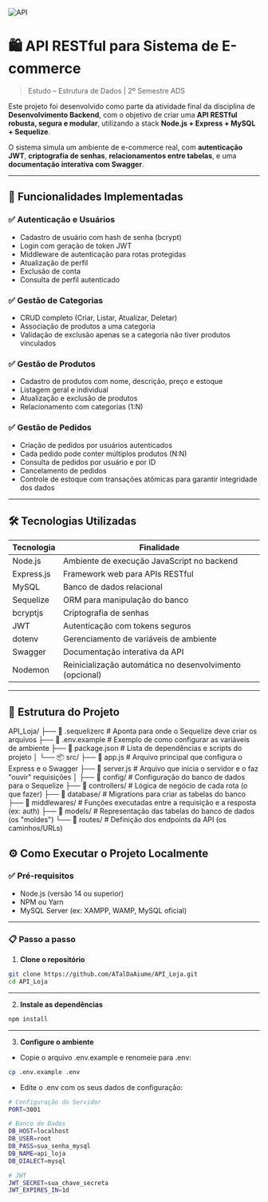 ![API](https://img.shields.io/badge/Projeto-API-blue)

# 🛍️ API RESTful para Sistema de E-commerce
> Estudo – Estrutura de Dados | 2º Semestre ADS

Este projeto foi desenvolvido como parte da atividade final da disciplina de **Desenvolvimento Backend**, com o objetivo de criar uma **API RESTful robusta, segura e modular**, utilizando a stack **Node.js + Express + MySQL + Sequelize**.

O sistema simula um ambiente de e-commerce real, com **autenticação JWT**, **criptografia de senhas**, **relacionamentos entre tabelas**, e uma **documentação interativa com Swagger**.

---

## 📌 Funcionalidades Implementadas

### ✅ Autenticação e Usuários

- Cadastro de usuário com hash de senha (bcrypt)
- Login com geração de token JWT
- Middleware de autenticação para rotas protegidas
- Atualização de perfil
- Exclusão de conta
- Consulta de perfil autenticado

### ✅ Gestão de Categorias

- CRUD completo (Criar, Listar, Atualizar, Deletar)
- Associação de produtos a uma categoria
- Validação de exclusão apenas se a categoria não tiver produtos vinculados

### ✅ Gestão de Produtos

- Cadastro de produtos com nome, descrição, preço e estoque
- Listagem geral e individual
- Atualização e exclusão de produtos
- Relacionamento com categorias (1:N)

### ✅ Gestão de Pedidos

- Criação de pedidos por usuários autenticados
- Cada pedido pode conter múltiplos produtos (N:N)
- Consulta de pedidos por usuário e por ID
- Cancelamento de pedidos
- Controle de estoque com transações atômicas para garantir integridade dos dados

---

## 🛠️ Tecnologias Utilizadas

| Tecnologia      | Finalidade                              |
|-----------------|-----------------------------------------|
| Node.js         | Ambiente de execução JavaScript no backend |
| Express.js      | Framework web para APIs RESTful         |
| MySQL           | Banco de dados relacional               |
| Sequelize       | ORM para manipulação do banco           |
| bcryptjs        | Criptografia de senhas                  |
| JWT             | Autenticação com tokens seguros         |
| dotenv          | Gerenciamento de variáveis de ambiente  |
| Swagger         | Documentação interativa da API          |
| Nodemon         | Reinicialização automática no desenvolvimento (opcional) |

---

## 📂 Estrutura do Projeto

API_Loja/
├── 📄 .sequelizerc      # Aponta para onde o Sequelize deve criar os arquivos
├── 📄 .env.example      # Exemplo de como configurar as variáveis de ambiente
├── 📄 package.json      # Lista de dependências e scripts do projeto
│
└── 📦 src/
    ├── 📄 app.js        # Arquivo principal que configura o Express e o Swagger
    ├── 📄 server.js     # Arquivo que inicia o servidor e o faz "ouvir" requisições
    │
    ├── 📂 config/       # Configuração do banco de dados para o Sequelize
    ├── 📂 controllers/  # Lógica de negócio de cada rota (o que fazer)
    ├── 📂 database/     # Migrations para criar as tabelas do banco
    ├── 📂 middlewares/  # Funções executadas entre a requisição e a resposta (ex: auth)
    ├── 📂 models/       # Representação das tabelas do banco de dados (os "moldes")
    └── 📂 routes/       # Definição dos endpoints da API (os caminhos/URLs)

## ⚙️ Como Executar o Projeto Localmente

### ✅ Pré-requisitos

- Node.js (versão 14 ou superior)
- NPM ou Yarn
- MySQL Server (ex: XAMPP, WAMP, MySQL oficial)

---

### 📋 Passo a passo

1. **Clone o repositório**
```bash
git clone https://github.com/ATalDaAiume/API_Loja.git
cd API_Loja
```

---

2. **Instale as dependências**

```bash
npm install
```

---

3. **Configure o ambiente**

- Copie o arquivo .env.example e renomeie para .env:

```bash
cp .env.example .env
```

- Edite o .env com os seus dados de configuração:

```bash
# Configuração do Servidor
PORT=3001

# Banco de Dados
DB_HOST=localhost
DB_USER=root
DB_PASS=sua_senha_mysql
DB_NAME=api_loja
DB_DIALECT=mysql

# JWT
JWT_SECRET=sua_chave_secreta
JWT_EXPIRES_IN=1d
```
